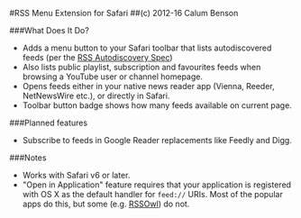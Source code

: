 #RSS Menu Extension for Safari
##(c) 2012-16 Calum Benson

###What Does It Do?

* Adds a menu button to your Safari toolbar that lists autodiscovered feeds (per the [RSS Autodiscovery Spec](http://www.rssboard.org/rss-autodiscovery))
* Also lists public playlist, subscription and favourites feeds when browsing a YouTube user or channel homepage.
* Opens feeds either in your native news reader app (Vienna, Reeder, NetNewsWire etc.), or directly in Safari.
* Toolbar button badge shows how many feeds available on current page.
 

###Planned features

* Subscribe to feeds in Google Reader replacements like Feedly and Digg.

###Notes

* Works with Safari v6 or later. 
* "Open in Application" feature requires that your application is registered with OS X as the default handler for `feed://` URIs. Most of the popular apps do this, but some (e.g. [RSSOwl](http://www.rssowl.org)) do not.
